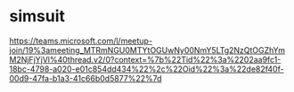 # simsuit
https://teams.microsoft.com/l/meetup-join/19%3ameeting_MTRmNGU0MTYtOGUwNy00NmY5LTg2NzQtOGZhYmM2NjFjYjVl%40thread.v2/0?context=%7b%22Tid%22%3a%2202aa9fc1-18bc-4798-a020-e01c854dd434%22%2c%22Oid%22%3a%22de82f40f-00d9-47fa-b1a3-41c66b0d5877%22%7d
